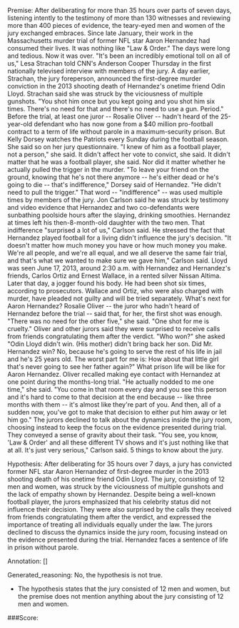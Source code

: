 
Premise:
After deliberating for more than 35 hours over parts of seven days, listening intently to the testimony of more than 130 witnesses and reviewing more than 400 pieces of evidence, the teary-eyed men and women of the jury exchanged embraces. Since late January, their work in the Massachusetts murder trial of former NFL star Aaron Hernandez had consumed their lives. It was nothing like "Law & Order." The days were long and tedious. Now it was over. "It's been an incredibly emotional toll on all of us," Lesa Strachan told CNN's Anderson Cooper Thursday in the first nationally televised interview with members of the jury. A day earlier, Strachan, the jury foreperson, announced the first-degree murder conviction in the 2013 shooting death of Hernandez's onetime friend Odin Lloyd. Strachan said she was struck by the viciousness of multiple gunshots. "You shot him once but you kept going and you shot him six times. There's no need for that and there's no need to use a gun. Period." Before the trial, at least one juror -- Rosalie Oliver -- hadn't heard of the 25-year-old defendant who has now gone from a $40 million pro-football contract to a term of life without parole in a maximum-security prison. But Kelly Dorsey watches the Patriots every Sunday during the football season. She said so on her jury questionnaire. "I knew of him as a football player, not a person," she said. It didn't affect her vote to convict, she said. It didn't matter that he was a football player, she said. Nor did it matter whether he actually pulled the trigger in the murder. "To leave your friend on the ground, knowing that he's not there anymore -- he's either dead or he's going to die -- that's indifference," Dorsey said of Hernandez. "He didn't need to pull the trigger." That word -- "indifference" -- was used multiple times by members of the jury. Jon Carlson said he was struck by testimony and video evidence that Hernandez and two co-defendants were sunbathing poolside hours after the slaying, drinking smoothies. Hernandez at times left his then-8-month-old daughter with the two men. That indifference "surprised a lot of us," Carlson said. He stressed the fact that Hernandez played football for a living didn't influence the jury's decision. "It doesn't matter how much money you have or how much money you make. We're all people, and we're all equal, and we all deserve the same fair trial, and that's what we wanted to make sure we gave him," Carlson said. Lloyd was seen June 17, 2013, around 2:30 a.m. with Hernandez and Hernandez's friends, Carlos Ortiz and Ernest Wallace, in a rented silver Nissan Altima. Later that day, a jogger found his body. He had been shot six times, according to prosecutors. Wallace and Ortiz, who were also charged with murder, have pleaded not guilty and will be tried separately. What's next for Aaron Hernandez? Rosalie Oliver -- the juror who hadn't heard of Hernandez before the trial -- said that, for her, the first shot was enough. "There was no need for the other five," she said. "One shot for me is cruelty." Oliver and other jurors said they were surprised to receive calls from friends congratulating them after the verdict. "Who won?" she asked "Odin Lloyd didn't win. (His mother) didn't bring back her son. Did Mr. Hernandez win? No, because he's going to serve the rest of his life in jail and he's 25 years old. The worst part for me is: How about that little girl that's never going to see her father again?" What prison life will be like for Aaron Hernandez. Oliver recalled making eye contact with Hernandez at one point during the months-long trial. "He actually nodded to me one time," she said. "You come in that room every day and you see this person and it's hard to come to that decision at the end because -- like three months with them -- it's almost like they're part of you. And then, all of a sudden now, you've got to make that decision to either put him away or let him go." The jurors declined to talk about the dynamics inside the jury room, choosing instead to keep the focus on the evidence presented during trial. They conveyed a sense of gravity about their task. "You see, you know, 'Law & Order' and all these different TV shows and it's just nothing like that at all. It's just very serious," Carlson said. 5 things to know about the jury.


Hypothesis:
After deliberating for 35 hours over 7 days, a jury has convicted former NFL star Aaron Hernandez of first-degree murder in the 2013 shooting death of his onetime friend Odin Lloyd. The jury, consisting of 12 men and women, was struck by the viciousness of multiple gunshots and the lack of empathy shown by Hernandez. Despite being a well-known football player, the jurors emphasized that his celebrity status did not influence their decision. They were also surprised by the calls they received from friends congratulating them after the verdict, and expressed the importance of treating all individuals equally under the law. The jurors declined to discuss the dynamics inside the jury room, focusing instead on the evidence presented during the trial. Hernandez faces a sentence of life in prison without parole.

Annotation:
[]

Generated_reasoning:
No, the hypothesis is not true. 
- The hypothesis states that the jury consisted of 12 men and women, but the premise does not mention anything about the jury consisting of 12 men and women.

###Score:
